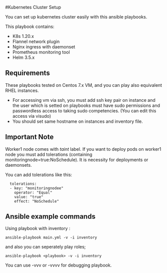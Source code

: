 
#Kubernetes Cluster Setup

You can set up kubernetes cluster easily with this ansible playbooks. 

This playbook contains:

* K8s 1.20.x
* Flannel network plugin
* Nginx ingress with daemonset
* Prometheus monitoring tool
* Helm 3.5.x

## Requirements

These playbooks tested on Centos 7.x VM, and you can play also equivalent RHEL instances.

* For accessing vm via ssh, you must add ssh key pair on instance and the user which is setted on playbooks must have sudo permissions and passwordless access to taking sudo competencies. (You can edit this access via visudo)
* You should set same hostname on instances and inventory file.

## Important Note

Worker1 node comes with *taint* label. If you want to deploy pods on worker1 node you must add tolerations (containing monitoringnode=true:NoSchedule). It is necessity for deployments or daemonsets.

You can add tolerations like this:

```
  tolerations:
  - key: "monitoringnodee"
    operator: "Equal"
    value: "true"
    effect: "NoSchedule"
```



## Ansible example commands

Using playbook with inventory :
```
ansible-playbook main.yml -v -i inventory
```

and also you can seperately play roles;

```
ansible-playbook <playbook> -v -i inventory 
```

You can use -vvv or -vvvv for debugging playbook.

